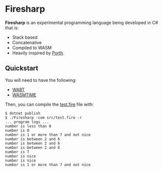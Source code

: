 # Firesharp

__Firesharp__ is an experimental programming language being developed in C# that is:

- Stack based
- Concatenative
- Compiled to WASM
- Heavily inspired by [Porth](https://gitlab.com/tsoding/porth).

## Quickstart

You will need to have the following:

- [WABT](https://github.com/WebAssembly/wabt)
- [WASMTIME](https://wasmtime.dev/)

Then, you can compile the [test.fire](./src/test.fire) file with:

```console
$ dotnet publish
$ ./Firesharp -com src/test.fire -r
... program logs ...
number is less than 0
number is 0
number is 1 or more than 7 and not nice
number is between 2 and 6
number is between 2 and 6
number is between 2 and 6
number is 7
number is nice
number is nice
number is 1 or more than 7 and not nice
```
